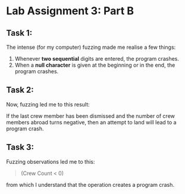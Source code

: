 # Lab Assignment 3: Part B

## Task 1:

The intense (for my computer) fuzzing made me realise a few things:
    
1. Whenever **two sequential** digits are entered, the program crashes.
2. When a **null character** is given at the beginning or in the end, the program crashes.

## Task 2:

Now, fuzzing led me to this result:

If the last crew member has been dismissed and the number of crew members abroad turns negative, then an attempt to land will lead to a program crash.

## Task 3: 

Fuzzing observations led me to this:

> (Crew Count < 0)

from which I understand that the operation creates a program crash.

